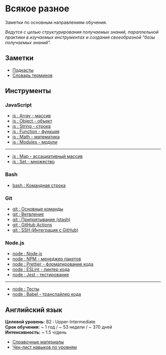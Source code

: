 # Всякое разное

Заметки по основным направлениям обучения.

_Ведутся с целью структурирования получаемых знаний, параллельной практики в изучаемых инструментах и создания своеобразной "базы получаемых знаний"._

## Заметки

- [Подкасты](./md/notes-podcasts.md)
- [Словарь терминов](./md/notes-dictionary.md)

## Инструменты

### JavaScript

- [js : Array - массив](./md/js-array.md)
- [js : Object - объект](./md/js-object.md)
- [js : String - строка](./md/js-string.md)
- [js : Function - функция](./md/js-function.md)
- [js : Math - математика](./md/js-math.md)
- [js : Modules - модули](./md/js-modules.md)

---

- [js : Map - ассациативный массив](./md/js-map.md)
- [js : Set - множество](./md/js-set.md)

### Bash

- [bash : Командная строка](./md/bash.md)

### Git

- [git : Основные команды](./md/git.md)
- [git : Ветвление](./md/git-branch.md)
- [git : Припрятывание (stash)](./md/git-stash.md)
- [git : GitHub Actions](./md/git-github-actions.md)
- [git : SSH (Интеграция с GitHub)](./md/git-ssh.md)

### Node.js

- [node : Node.js](./md/node.md)
- [node : NPM - менеджер пакетов](./md/node-npm.md)
- [node : Prettier - форматирование кода](./md/node-prettier.md)
- [node : ESLint - линтер кода](./md/node-eslint.md)
- [node : Jest - тестирование](./md/node-jest.md)

---

- [node : Тесты](./md/node-test.md)
- [node : Babel - транспайлер кода](./md/node-babel.md)

## Английский язык

**Целевой уровень:** B2 : Upper-Intermediate<br>
**Срок обучения:** ~ 1 год / ~ 53 недели / ~ 370 дней<br>
**Интенсивность:** ~ 1.5 ч/день

- [Справочные материалы](./md/eng-sources.md)
- [Чек-лист навыков по уровням](./md/eng-levels.md)
